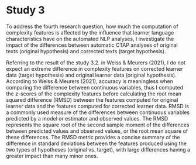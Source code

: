 # Study 3

To address the fourth research question, how much the computation of complexity features is affected by the influence that learner language characteristics have on the automated NLP analyses, I investigate the impact of the differences between automatic CTAP analyses of original texts (original hypothesis) and corrected texts (target hypothesis). 

Referring to the result of the study 3.2. in Weiss & Meurers (2021), I do not expect an extreme difference in complexity features on corrected learner data (target hypothesis) and original learner data (original hypothesis).
According to Weiss & Meurers (2021), accuracy is meaningless when comparing the difference between continuous variables, thus I computed the z-scores of the complexity features before calculating the root mean squared difference (RMSD) between the features computed for original learner data and the features computed for corrected learner data. RMSD is a commonly used measure of the differences between continuous variables predicted by a model or estimator and observed values. The RMSD represents the square root of the second sample moment of the differences between predicted values and observed values, or the root mean square of these differences. The RMSD metric provides a concise summary of the difference in standard deviations between the features produced using the two types of hypotheses (original vs. target), with large differences having a greater impact than many minor ones.
